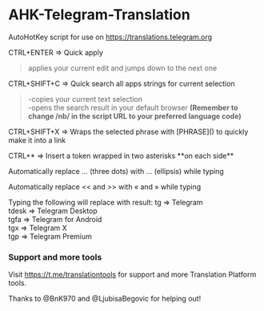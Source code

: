 # AHK-Telegram-Translation
AutoHotKey script for use on https://translations.telegram.org

CTRL+ENTER => Quick apply
>applies your current edit and jumps down to the next one

CTRL+SHIFT+C => Quick search all apps strings for current selection  
>-copies your current text selection  
-opens the search result in your default browser
<b> (Remember to change /nb/ in the script URL to your preferred language code)</b>

CTRL+SHIFT+X => Wraps the selected phrase with \[PHRASE\]() to quickly make it into a link

CTRL+* => Insert a token wrapped in two asterisks \*\*on each side**

Automatically replace ... (three dots) with … (ellipsis) while typing

Automatically replace << and >> with « and » while typing

Typing the following will replace with result:
tg => Telegram  
tdesk => Telegram Desktop  
tgfa => Telegram for Android  
tgx => Telegram X  
tgp => Telegram Premium  


### Support and more tools
Visit https://t.me/translationtools for support and more Translation Platform tools.

Thanks to @BnK970 and @LjubisaBegovic for helping out!
